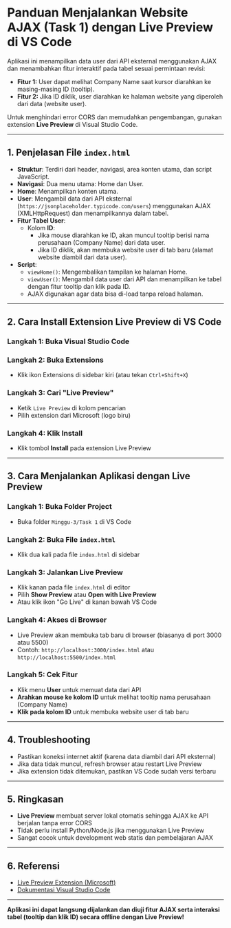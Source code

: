 
# Panduan Menjalankan Website AJAX (Task 1) dengan Live Preview di VS Code

Aplikasi ini menampilkan data user dari API eksternal menggunakan AJAX dan menambahkan fitur interaktif pada tabel sesuai permintaan revisi:

- **Fitur 1:** User dapat melihat Company Name saat kursor diarahkan ke masing-masing ID (tooltip).
- **Fitur 2:** Jika ID diklik, user diarahkan ke halaman website yang diperoleh dari data (website user).

Untuk menghindari error CORS dan memudahkan pengembangan, gunakan extension **Live Preview** di Visual Studio Code.

---

## 1. Penjelasan File `index.html`

- **Struktur**: Terdiri dari header, navigasi, area konten utama, dan script JavaScript.
- **Navigasi**: Dua menu utama: Home dan User.
- **Home**: Menampilkan konten utama.
- **User**: Mengambil data dari API eksternal (`https://jsonplaceholder.typicode.com/users`) menggunakan AJAX (XMLHttpRequest) dan menampilkannya dalam tabel.
- **Fitur Tabel User**:
  - Kolom **ID**:
    - Jika mouse diarahkan ke ID, akan muncul tooltip berisi nama perusahaan (Company Name) dari data user.
    - Jika ID diklik, akan membuka website user di tab baru (alamat website diambil dari data user).
- **Script**:
  - `viewHome()`: Mengembalikan tampilan ke halaman Home.
  - `viewUser()`: Mengambil data user dari API dan menampilkan ke tabel dengan fitur tooltip dan klik pada ID.
  - AJAX digunakan agar data bisa di-load tanpa reload halaman.

---

## 2. Cara Install Extension Live Preview di VS Code

### Langkah 1: Buka Visual Studio Code

### Langkah 2: Buka Extensions
- Klik ikon Extensions di sidebar kiri (atau tekan `Ctrl+Shift+X`)

### Langkah 3: Cari "Live Preview"
- Ketik `Live Preview` di kolom pencarian
- Pilih extension dari Microsoft (logo biru)

### Langkah 4: Klik Install
- Klik tombol **Install** pada extension Live Preview

---

## 3. Cara Menjalankan Aplikasi dengan Live Preview

### Langkah 1: Buka Folder Project
- Buka folder `Minggu-3/Task 1` di VS Code

### Langkah 2: Buka File `index.html`
- Klik dua kali pada file `index.html` di sidebar

### Langkah 3: Jalankan Live Preview
- Klik kanan pada file `index.html` di editor
- Pilih **Show Preview** atau **Open with Live Preview**
- Atau klik ikon "Go Live" di kanan bawah VS Code

### Langkah 4: Akses di Browser
- Live Preview akan membuka tab baru di browser (biasanya di port 3000 atau 5500)
- Contoh: `http://localhost:3000/index.html` atau `http://localhost:5500/index.html`

### Langkah 5: Cek Fitur
- Klik menu **User** untuk memuat data dari API
- **Arahkan mouse ke kolom ID** untuk melihat tooltip nama perusahaan (Company Name)
- **Klik pada kolom ID** untuk membuka website user di tab baru

---

## 4. Troubleshooting
- Pastikan koneksi internet aktif (karena data diambil dari API eksternal)
- Jika data tidak muncul, refresh browser atau restart Live Preview
- Jika extension tidak ditemukan, pastikan VS Code sudah versi terbaru

---

## 5. Ringkasan
- **Live Preview** membuat server lokal otomatis sehingga AJAX ke API berjalan tanpa error CORS
- Tidak perlu install Python/Node.js jika menggunakan Live Preview
- Sangat cocok untuk development web statis dan pembelajaran AJAX

---

## 6. Referensi
- [Live Preview Extension (Microsoft)](https://marketplace.visualstudio.com/items?itemName=ms-vscode.live-server)
- [Dokumentasi Visual Studio Code](https://code.visualstudio.com/docs/editor/extension-marketplace)

---

**Aplikasi ini dapat langsung dijalankan dan diuji fitur AJAX serta interaksi tabel (tooltip dan klik ID) secara offline dengan Live Preview!**